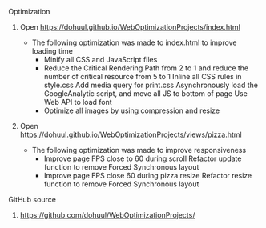 Optimization
1. Open https://dohuul.github.io/WebOptimizationProjects/index.html
    + The following optimization was made to index.html to improve loading time
        - Minify all CSS and JavaScript files
        - Reduce the Critical Rendering Path from 2 to 1 and reduce the number of critical resource from 5 to 1
            Inline all CSS rules in style.css
            Add media query for print.css
            Asynchronously load the GoogleAnalytic script, and move all JS to bottom of page
            Use Web API to load font
        - Optimize all images by using compression and resize

2. Open https://dohuul.github.io/WebOptimizationProjects/views/pizza.html
    + The following optimization was made to improve responsiveness
        - Improve page FPS close to 60 during scroll
            Refactor update function to remove Forced Synchronous layout
        - Improve page FPS close 60 during pizza resize
            Refactor resize function to remove Forced Synchronous layout

GitHub source
1. https://github.com/dohuul/WebOptimizationProjects/
